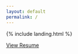 ```yaml
---
layout: default
permalink: /
---
```


{% include landing.html %}

<p class="text-center"> 
<a class="btn btn-outline-primary" href="https://drive.google.com/file/d/1Evs2ENMtWu_iX8D06GiMQGCvFnQHs7Yb/view?usp=sharing" target="_blank" role="button">View Resume</a> 
</p>
